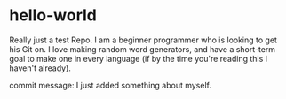 # hello-world
Really just a test Repo.
I am a beginner programmer who is looking to get his Git on.
I love making random word generators, and have a short-term goal to make one in every language (if by the time you're reading this I haven't already).

commit message: I just added something about myself.
